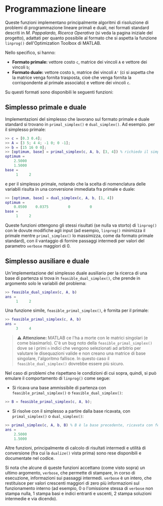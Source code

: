 # Programmazione lineare
Queste funzioni implementano principalmente algoritmi di risoluzione di problemi di programmazione lineare primali e duali, nei formati standard descriti in _M. Pappalardo, Ricerca Operativa_ (si veda la pagina iniziale del progetto), adattati per quanto possibile al formato che si aspetta la funzione `linprog()` dell'Optimization Toolbox di MATLAB.

Nello specifico, si hanno:
- **Formato primale:** vettore costo `c`, matrice dei vincoli `A` e vettore dei vincoli `b`;
- **Formato duale:** vettore costo `b`, matrice dei vincoli `A'` (ci si aspetta che la matrice venga fornita trasposta, cioè che venga fornita la corrispondente al primale associato) e vettore dei vincoli `c`.

Su questi formati sono disponibili le seguenti funzioni:

## Simplesso primale e duale
Implementazioni del simplesso che lavorano sul formato primale e duale standard si trovano in `primal_simplex()` e `dual_simplex()`.
Ad esempio. per il simplesso primale:

```matlab
>> c = [0.3 0.4];
>> A = [3 5; 4 4; -1 0; 0 -1];
>> b = [15 16 0 0];
>> [optimum, base] = primal_simplex(c, A, b, [3, 4]) % richiedo il simplesso a partire dalla base 3, 4, e metto la base ottima in base
optimum =
    2.5000
    1.5000
base =
     1     2
```
e per il simplesso primale, notando che la scelta di nomenclatura delle variabili risulta in una conversione immediata fra primale e duale:
```matlab
>> [optimum, base] = dual_simplex(c, A, b, [1, 4])
optimum =
    0.0500    0.0375         0         0
base =
     1     2
```

Queste funzioni ottengono gli stessi risultati (se nulla va storto) di `linprog()` con le dovute modifiche agli input (ad esempio, `linprog()` minimizza il primale mentre `primal_simplex()` lo massimizza, come da formato primale standard), con il vantaggio di fornire passaggi intermedi per valori del parametro `verbose` maggiori di 0.

## Simplesso ausiliare e duale
Un'implementazione del simplesso duale ausiliario per la ricerca di una base di partenza si trova in `feasible_dual_simplex()`, che prende in argomento solo le variabili del problema:

```matlab
>> feasible_dual_simplex(c, A, b)
ans =
     1     2
```

Una funzione simile, `feasible_primal_simplex()`, è fornita per il primale:
```matlab
>> feasible_primal_simplex(c, A, b)
ans =
     3     4
```
> ⚠️ **Attenzione:** MATLAB ce l'ha a morte con le matrici singolari (e come biasimarlo). C'è un bug noto della `feasible_primal_simplex()` dove se i primi `n` indici che vengono selezionati ad arbitrio per valutare le disequazioni valide e non creano una matrice di base singolare, l'algoritmo fallisce. In questo caso il `feasible_dual_simplex()` dovrebbe essere più sicuro.

Nel caso di problemi che rispettano le condizioni di cui sopra, quindi, si può emulare il comportamento di `linprog()` come segue:
- Si ricava una base ammissibile di partenza con `feasible_primal_simplex()` o `feasible_dual_simplex()`:
```matlab
>> B = feasible_primal_simplex(c, A, b);
```
- Si risolve con il simplesso a partire dalla base ricavata, con `primal_simplex()` o `dual_simplex()`:
```matlab
>> primal_simplex(c, A, b, B) % B è la base precedente, ricavata con feasible_primal_simplex()
ans =
    2.5000
    1.5000
```

Altre funzioni, principalmente di calcolo di risultati intermedi e utilità di conversione (fra cui la `dualize()` vista prima) sono rese disponibili e documentate nel codice.

Si nota che alcune di queste funzioni accettano (come visto sopra) un ultimo argomento, `verbose`, che permette di stampare, in corso di esecuzione, informazioni sui passaggi intermedi. `verbose` è un intero, che restituisce per valori crescenti maggiori di zero più informazioni sul funzionamento interno (ad esempio, 0 o l'omissione stessa di `verbose` non stampa nulla, 1 stampa basi e indici entranti e uscenti, 2 stampa soluzioni intermedie e via dicendo).
